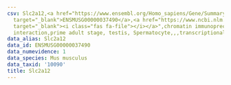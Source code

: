 ```yaml
---
csv: Slc2a12,<a href="https://www.ensembl.org/Homo_sapiens/Gene/Summary?db=core;g=ENSMUSG00000037490"
  target="_blank">ENSMUSG00000037490</a>,<a href="https://www.ncbi.nlm.nih.gov/pubmed/25450459"
  target="_blank"><i class="fas fa-file"></i></a>",chromatin immunoprecipitation assay,direct
  interaction,prime adult stage, testis, Spermatocyte,,,transcriptional regulation,
data_alias: Slc2a12
data_id: ENSMUSG00000037490
data_numevidence: 1
data_species: Mus musculus
data_taxid: '10090'
title: Slc2a12
---
```

